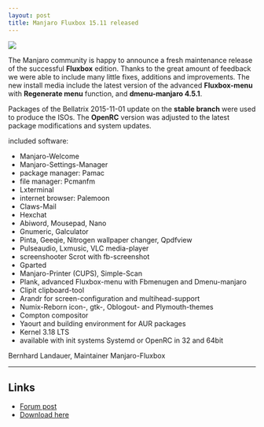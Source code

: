 ```yaml
---
layout: post
title: Manjaro Fluxbox 15.11 released
---
```


<img src="https://manjaro.github.io/images/manjaro-fluxbox-15.11.jpg">

The Manjaro community is happy to announce a fresh maintenance release of the successful **Fluxbox** edition.
Thanks to the great amount of feedback we were able to include many little fixes, additions and improvements.
The new install media include the latest version of the advanced **Fluxbox-menu** with **Regenerate menu** function, and **dmenu-manjaro 4.5.1**.

Packages of the Bellatrix 2015-11-01 update on the **stable branch** were used to produce the ISOs.
The **OpenRC** version was adjusted to the latest package modifications and system updates.

included software:

* Manjaro-Welcome
* Manjaro-Settings-Manager
* package manager: Pamac
* file manager: Pcmanfm
* Lxterminal
* internet browser: Palemoon
* Claws-Mail
* Hexchat
* Abiword, Mousepad, Nano
* Gnumeric, Galculator
* Pinta, Geeqie, Nitrogen wallpaper changer, Qpdfview
* Pulseaudio, Lxmusic, VLC media-player
* screenshooter Scrot with fb-screenshot
* Gparted
* Manjaro-Printer (CUPS), Simple-Scan
* Plank, advanced Fluxbox-menu with Fbmenugen and Dmenu-manjaro
* Clipit clipboard-tool
* Arandr for screen-configuration and multihead-support
* Numix-Reborn icon-, gtk-, Oblogout- and Plymouth-themes
* Compton compositor
* Yaourt and building environment for AUR packages
* Kernel 3.18 LTS
* available with init systems Systemd or OpenRC in 32 and 64bit

Bernhard Landauer, Maintainer Manjaro-Fluxbox

----

## Links

* [Forum post](https://forum.manjaro.org/index.php?topic=27993.0)
* [Download here](https://sourceforge.net/projects/manjarolinux/files/community/Fluxbox/2015.11/)
